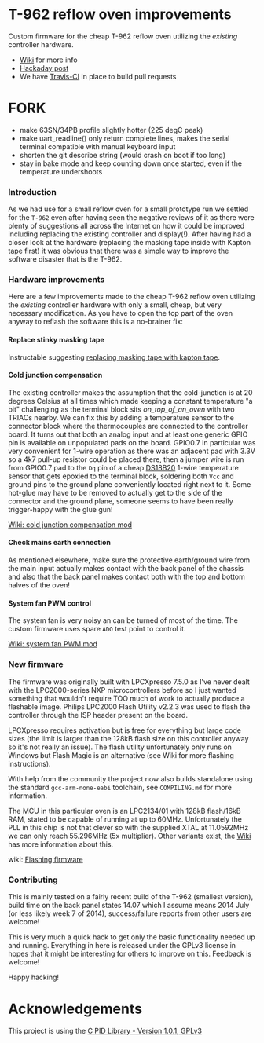 ﻿T-962 reflow oven improvements
==============================
Custom firmware for the cheap T-962 reflow oven utilizing the _existing_ controller hardware.

 - [Wiki] for more info
 - [Hackaday post]
 - We have [Travis-CI] in place to build pull requests

# FORK
  * make 63SN/34PB profile slightly hotter (225 degC peak)
  * make uart_readline() only return complete lines, makes the serial terminal compatible with manual keyboard input
  * shorten the git describe string (would crash on boot if too long)
  * stay in bake mode and keep counting down once started, even if the temperature undershoots

### Introduction

As we had use for a small reflow oven for a small prototype run we settled for the `T-962` even after having seen the negative reviews of it as there were plenty of suggestions all across the Internet on how it could be improved including replacing the existing controller and display(!). After having had a closer look at the hardware (replacing the masking tape inside with Kapton tape first) it was obvious that there was a simple way to improve the software disaster that is the T-962.


### Hardware improvements

Here are a few improvements made to the cheap T-962 reflow oven utilizing the _existing_ controller hardware with only a small, cheap, but very necessary modification. As you have to open the top part of the oven anyway to reflash the software this is a no-brainer fix:

#### Replace stinky masking tape

Instructable suggesting [replacing masking tape with kapton tape](http://www.instructables.com/id/T962A-SMD-Reflow-Oven-FixHack/?ALLSTEPS).

#### Cold junction compensation

The existing controller makes the assumption that the cold-junction is at 20 degrees Celsius at all times which made keeping a constant temperature "a bit" challenging as the terminal block sits _on_top_of_an_oven_ with two TRIACs nearby.
We can fix this by adding a temperature sensor to the connector block where the thermocouples are connected to the controller board.
It turns out that both an analog input and at least one generic GPIO pin is available on unpopulated pads on the board. GPIO0.7 in particular was very convenient for 1-wire operation as there was an adjacent pad with 3.3V so a 4k7 pull-up resistor could be placed there, then a jumper wire is run from GPIO0.7 pad to the `Dq` pin of a cheap [DS18B20] 1-wire temperature sensor that gets epoxied to the terminal block, soldering both `Vcc` and ground pins to the ground plane conveniently located right next to it. Some hot-glue may have to be removed to actually get to the side of the connector and the ground plane, someone seems to have been really trigger-happy with the glue gun!

[Wiki: cold junction compensation mod](https://github.com/UnifiedEngineering/T-962-improvements/wiki)


#### Check mains earth connection

As mentioned elsewhere, make sure the protective earth/ground wire from the main input actually makes contact with the back panel of the chassis and also that the back panel makes contact both with the top and bottom halves of the oven!

#### System fan PWM control

The system fan is very noisy an can be turned of most of the time. The custom firmware uses spare `ADO` test point to control it.

[Wiki: system fan PWM mod](https://github.com/UnifiedEngineering/T-962-improvements/wiki/System-fan-control)

### New firmware

The firmware was originally built with LPCXpresso 7.5.0 as I've never dealt with the LPC2000-series NXP microcontrollers before so I just wanted something that wouldn't require TOO much of work to actually produce a flashable image. Philips LPC2000 Flash Utility v2.2.3 was used to flash the controller through the ISP header present on the board.

LPCXpresso requires activation but is free for everything but large code sizes (the limit is larger than the 128kB flash size on this controller anyway so it's not really an issue). The flash utility unfortunately only runs on Windows but Flash Magic is an alternative (see Wiki for more flashing instructions).

With help from the community the project now also builds standalone using the standard `gcc-arm-none-eabi` toolchain, see `COMPILING.md` for more information.

The MCU in this particular oven is an LPC2134/01 with 128kB flash/16kB RAM, stated to be capable of running at up to 60MHz. Unfortunately the PLL in this chip is not that clever so with the supplied XTAL at 11.0592MHz we can only reach 55.296MHz (5x multiplier). Other variants exist, the [Wiki] has more information about this.

wiki: [Flashing firmware]

### Contributing
This is mainly tested on a fairly recent build of the T-962 (smallest version), build time on the back panel states 14.07 which I assume means 2014 July (or less likely week 7 of 2014), success/failure reports from other users are welcome!

This is very much a quick hack to get only the basic functionality needed up and running. Everything in here is released under the GPLv3 license in hopes that it might be interesting for others to improve on this. Feedback is welcome!

Happy hacking!

# Acknowledgements
This project is using the [C PID Library - Version 1.0.1, GPLv3]

[wiki]: https://github.com/UnifiedEngineering/T-962-improvements/wiki
[Travis-CI]: https://travis-ci.org/UnifiedEngineering/T-962-improvements
[Flashing firmware]: https://github.com/UnifiedEngineering/T-962-improvements/wiki/Flashing-the-LPC21xx-controller
[DS18B20]: http://datasheets.maximintegrated.com/en/ds/DS18B20.pdf
[hackaday post]: http://hackaday.com/2014/11/27/improving-the-t-962-reflow-oven/
[C PID Library - Version 1.0.1, GPLv3]:https://github.com/mblythe86/C-PID-Library
